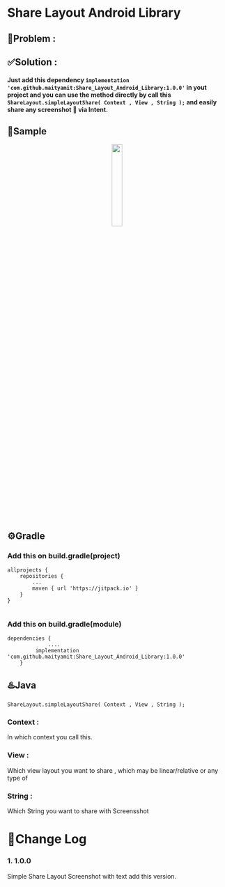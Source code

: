 # Share Layout Android Library


## 🤔Problem : 

## ✅Solution : 

#### Just add this dependency ``` implementation 'com.github.maityamit:Share_Layout_Android_Library:1.0.0' ``` in yout project and you can use the method directly by call this ``` ShareLayout.simpleLayoutShare( Context , View , String ); ``` and easily share any screenshot 📱 via Intent. 


## 📱Sample 
 <p align="center">
  <a ><img src="https://github.com/maityamit/Share_Layout_Android_Library/blob/master/app/demo.png" width="22%" /></a>
	
	
<br>

## ⚙️Gradle 

### Add this on build.gradle(project)
```
allprojects {
	repositories {
		...
		maven { url 'https://jitpack.io' }
	}
}
  
```
  
### Add this on build.gradle(module)
```
dependencies {
             ....
	     implementation 'com.github.maityamit:Share_Layout_Android_Library:1.0.0'
	}
```

## ♨️Java
``` 
ShareLayout.simpleLayoutShare( Context , View , String );
```

### Context : 
In which context you call this.
### View : 
Which view layout you want to share , which may be linear/relative or any type of

### String : 
Which String you want to share with Screensshot


# 📝Change Log

### 1. 1.0.0
Simple Share Layout Screenshot with text add this version. 
